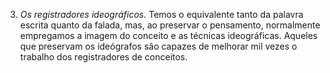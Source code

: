 ﻿3. <em>Os registradores ideográficos.</em> Temos o equivalente tanto da palavra escrita quanto da falada, mas, ao preservar o pensamento, normalmente empregamos a imagem do conceito e as técnicas ideográficas. Aqueles que preservam os ideógrafos são capazes de melhorar mil vezes o trabalho dos registradores de conceitos.